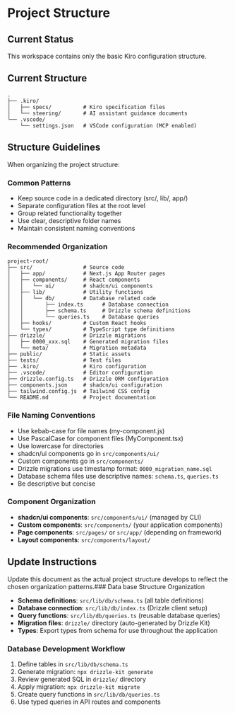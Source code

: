 # Project Structure

## Current Status
This workspace contains only the basic Kiro configuration structure.

## Current Structure
```
.
├── .kiro/
│   ├── specs/          # Kiro specification files
│   └── steering/       # AI assistant guidance documents
└── .vscode/
    └── settings.json   # VSCode configuration (MCP enabled)
```

## Structure Guidelines
When organizing the project structure:

### Common Patterns
- Keep source code in a dedicated directory (src/, lib/, app/)
- Separate configuration files at the root level
- Group related functionality together
- Use clear, descriptive folder names
- Maintain consistent naming conventions

### Recommended Organization
```
project-root/
├── src/                # Source code
│   ├── app/            # Next.js App Router pages
│   ├── components/     # React components
│   │   └── ui/         # shadcn/ui components
│   ├── lib/            # Utility functions
│   │   └── db/         # Database related code
│   │       ├── index.ts      # Database connection
│   │       ├── schema.ts     # Drizzle schema definitions
│   │       └── queries.ts    # Database queries
│   ├── hooks/          # Custom React hooks
│   └── types/          # TypeScript type definitions
├── drizzle/            # Drizzle migrations
│   ├── 0000_xxx.sql    # Generated migration files
│   └── meta/           # Migration metadata
├── public/             # Static assets
├── tests/              # Test files
├── .kiro/              # Kiro configuration
├── .vscode/            # Editor configuration
├── drizzle.config.ts   # Drizzle ORM configuration
├── components.json     # shadcn/ui configuration
├── tailwind.config.js  # Tailwind CSS config
└── README.md           # Project documentation
```

### File Naming Conventions
- Use kebab-case for file names (my-component.js)
- Use PascalCase for component files (MyComponent.tsx)
- Use lowercase for directories
- shadcn/ui components go in `src/components/ui/`
- Custom components go in `src/components/`
- Drizzle migrations use timestamp format: `0000_migration_name.sql`
- Database schema files use descriptive names: `schema.ts`, `queries.ts`
- Be descriptive but concise

### Component Organization
- **shadcn/ui components**: `src/components/ui/` (managed by CLI)
- **Custom components**: `src/components/` (your application components)
- **Page components**: `src/pages/` or `src/app/` (depending on framework)
- **Layout components**: `src/components/layout/`

## Update Instructions
Update this document as the actual project structure develops to reflect the chosen organization patterns.### Data
base Structure Organization
- **Schema definitions**: `src/lib/db/schema.ts` (all table definitions)
- **Database connection**: `src/lib/db/index.ts` (Drizzle client setup)
- **Query functions**: `src/lib/db/queries.ts` (reusable database queries)
- **Migration files**: `drizzle/` directory (auto-generated by Drizzle Kit)
- **Types**: Export types from schema for use throughout the application

### Database Development Workflow
1. Define tables in `src/lib/db/schema.ts`
2. Generate migration: `npx drizzle-kit generate`
3. Review generated SQL in `drizzle/` directory
4. Apply migration: `npx drizzle-kit migrate`
5. Create query functions in `src/lib/db/queries.ts`
6. Use typed queries in API routes and components